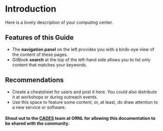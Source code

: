# Introduction

Here is a lovely description of your computing center.

## Features of this Guide

* The **navigation panel** on the left provides you with a birds-eye view of the content of these pages.
* GitBook **search** at the top of the left-hand side allows you to list only content that matches your keywords.

## Recommendations
- Create a cheatsheet for users and post it here. You could also distribute it at workshops or during outreach events.
- Use this space to feature some content, or, at least, do draw attention to a new service or software.

#### Shout out to the [CADES](https://cades.ornl.gov/) team at ORNL for allowing this documentation to be shared with the community.
